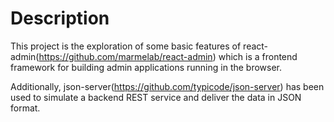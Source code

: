# Description

This project is the exploration of some basic features of react-admin(https://github.com/marmelab/react-admin) which is a 
frontend framework for building admin applications running in the browser.

Additionally, json-server(https://github.com/typicode/json-server) has been used to simulate a backend REST service and deliver 
the data in JSON format.

